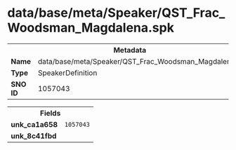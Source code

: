 <h1>data/base/meta/Speaker/QST_Frac_Woodsman_Magdalena.spk</h1><table><tr><th colspan="100%">Metadata</th></tr><tr><td><b>Name</b></td><td>data/base/meta/Speaker/QST_Frac_Woodsman_Magdalena.spk</td></tr><tr><td><b>Type</b></td><td>SpeakerDefinition</td></tr><tr><td><b>SNO ID</b></td><td>1057043</td></tr></table>

<table><tr><th colspan="100%">Fields</th></tr><tr><td><b>unk_ca1a658</b></td><td><code>1057043</code></td></tr><tr><td><b>unk_8c41fbd</b></td><td></td></tr></table>

